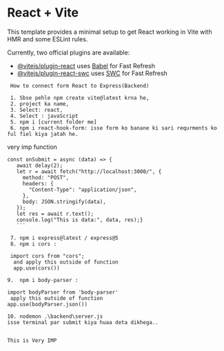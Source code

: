 # React + Vite

This template provides a minimal setup to get React working in Vite with HMR and some ESLint rules.

Currently, two official plugins are available:

- [@vitejs/plugin-react](https://github.com/vitejs/vite-plugin-react/blob/main/packages/plugin-react/README.md) uses [Babel](https://babeljs.io/) for Fast Refresh
- [@vitejs/plugin-react-swc](https://github.com/vitejs/vite-plugin-react-swc) uses [SWC](https://swc.rs/) for Fast Refresh

` How to connect form React to Express(Backend)`

```
 1. Sbse pehle npm create vite@latest krna he,
 2. project ka name,
 3. Select: react,
 4. Select : javaScript
 5. npm i [current folder me]
 6. npm i react-hook-form: isse form ko banane ki sari requrments ko ful fiel kiya jatah he.
```

very imp function

````
const onSubmit = async (data) => {
   await delay(2);
   let r = await fetch("http://localhost:3000/", {
     method: "POST",
     headers: {
       "Content-Type": "application/json",
     },
     body: JSON.stringify(data),
   });
   let res = await r.text();
   console.log("This is data:", data, res);}
   ```
````

```
 7. npm i express@latest / express@5
 8. npm i cors :
```

```
 import cors from "cors";
  and apply this outside of function
  app.use(cors())
```

```
9.  npm i body-parser :
```

```
import bodyParser from 'body-parser'
 apply this outside of function
app.use(bodyParser.json())
```

```
10. nodemon .\backend\server.js
isse terminal par submit kiya huaa deta dikhega..


```

```
This is Very IMP
```
